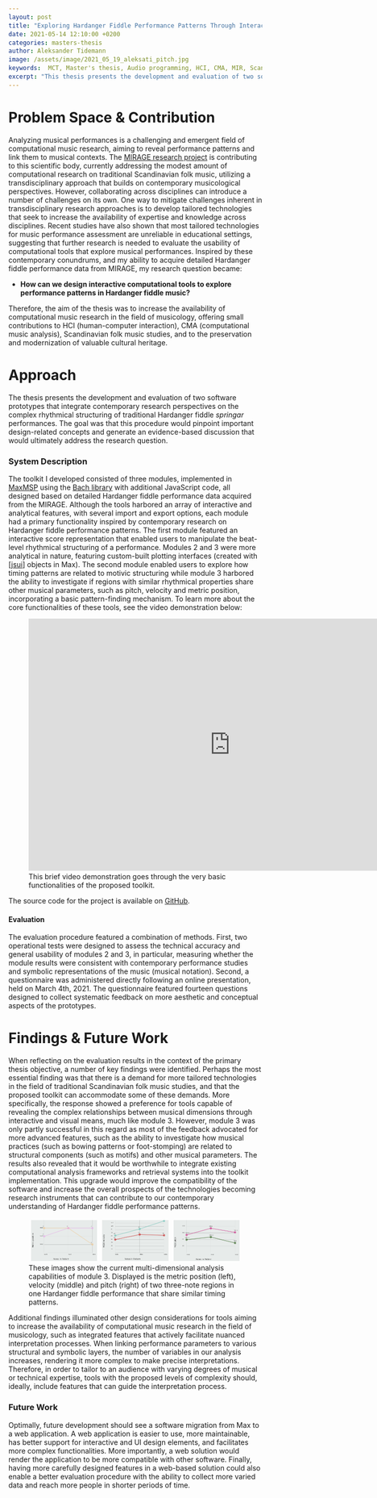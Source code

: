 ```yaml
---
layout: post
title: "Exploring Hardanger Fiddle Performance Patterns Through Interactive Computational Tools"
date: 2021-05-14 12:10:00 +0200
categories: masters-thesis
author: Aleksander Tidemann
image: /assets/image/2021_05_19_aleksati_pitch.jpg
keywords:  MCT, Master's thesis, Audio programming, HCI, CMA, MIR, Scandinavian folk music studies
excerpt: "This thesis presents the development and evaluation of two software applications that integrate contemporary research perspectives on the complex rhythmical structuring of Hardanger fiddle performances."
---
```


# Problem Space & Contribution
Analyzing musical performances is a challenging and emergent field of computational music research, aiming to reveal performance patterns and link them to musical contexts. The [MIRAGE research project](https://www.uio.no/ritmo/english/projects/mirage/) is contributing to this scientific body, currently addressing the modest amount of computational research on traditional Scandinavian folk music, utilizing a transdisciplinary approach that builds on contemporary musicological perspectives. However, collaborating across disciplines can introduce a number of challenges on its own. One way to mitigate challenges inherent in transdisciplinary research approaches is to develop tailored technologies that seek to increase the availability of expertise and knowledge across disciplines. Recent studies have also shown that most tailored technologies for music performance assessment are unreliable in educational settings, suggesting that further research is needed to evaluate the usability of computational tools that explore musical performances. Inspired by these contemporary conundrums, and my ability to acquire detailed Hardanger fiddle performance data from MIRAGE, my research question became:

* **How can we design interactive computational tools to explore performance patterns in Hardanger fiddle music?**

Therefore, the aim of the thesis was to increase the availability of computational music research in the field of musicology, offering small contributions to HCI (human-computer interaction), CMA (computational music analysis), Scandinavian folk music studies, and to the preservation and modernization of valuable cultural heritage.

# Approach
The thesis presents the development and evaluation of two software prototypes that integrate contemporary research perspectives on the complex rhythmical structuring of traditional Hardanger fiddle *springar* performances. The goal was that this procedure would pinpoint important design-related concepts and generate an evidence-based discussion that would ultimately address the research question.

### System Description
The toolkit I developed consisted of three modules, implemented in [MaxMSP](https://cycling74.com/) using the [Bach library](https://www.bachproject.net/) with additional JavaScript code, all designed based on detailed Hardanger fiddle performance data acquired from the MIRAGE. Although the tools harbored an array of interactive and analytical features, with several import and export options, each module had a primary functionality inspired by contemporary research on Hardanger fiddle performance patterns. The first module featured an interactive score representation that enabled users to manipulate the beat-level rhythmical structuring of a performance. Modules 2 and 3 were more analytical in nature, featuring custom-built plotting interfaces (created with [[jsui](https://docs.cycling74.com/max7/refpages/jsui)] objects in Max). The second module enabled users to explore how timing patterns are related to motivic structuring while module 3 harbored the ability to investigate if regions with similar rhythmical properties share other musical parameters, such as pitch, velocity and metric position, incorporating a basic pattern-finding mechanism. To learn more about the core functionalities of these tools, see the video demonstration below:

<figure style="float: none">
  <iframe width="800" height="500"
      src="https://www.youtube.com/embed/fMtfsBs5QBw"
      title="YouTube video player"
      frameborder="0"
      allow="accelerometer;
      100%play;
      clipboard-write;
      encrypted-media;
      gyroscope;
      picture-in-picture"
      allowfullscreen>
    </iframe>
  <figcaption>This brief video demonstration goes through the very basic functionalities of the proposed toolkit.
</figcaption>
</figure>

The source code for the project is available on [GitHub](https://github.com/AleksanderTidemann/hardanger-fiddle-performance-analysis).

#### Evaluation
The evaluation procedure featured a combination of methods. First, two operational tests were designed to assess the technical accuracy and general usability of modules 2 and 3, in particular, measuring whether the module results were consistent with contemporary performance studies and symbolic representations of the music (musical notation). Second, a questionnaire was administered directly following an online presentation, held on March 4th, 2021. The questionnaire featured fourteen questions designed to collect systematic feedback on more aesthetic and conceptual aspects of the prototypes.

# Findings & Future Work
When reflecting on the evaluation results in the context of the primary thesis objective, a number of key findings were identified. Perhaps the most essential finding was that there is a demand for more tailored technologies in the field of traditional Scandinavian folk music studies, and that the proposed toolkit can accommodate some of these demands. More specifically, the response showed a preference for tools capable of revealing the complex relationships between musical dimensions through interactive and visual means, much like module 3. However, module 3 was only partly successful in this regard as most of the feedback advocated for more advanced features, such as the ability to investigate how musical practices (such as bowing patterns or foot-stomping) are related to structural components (such as motifs) and other musical parameters. The results also revealed that it would be worthwhile to integrate existing computational analysis frameworks and retrieval systems into the toolkit implementation. This upgrade would improve the compatibility of the software and increase the overall prospects of the technologies becoming research instruments that can contribute to our contemporary understanding of Hardanger fiddle performance patterns.

<figure>
  <div style="display:flex;">
    <div style="display:flex; padding:5px;">
      <img src="/assets/image/2021_05_19_aleksati_metricposition.jpg" width="100%"/>
    </div>
    <div style="display:flex; padding:5px;">
      <img src="/assets/image/2021_05_19_aleksati_midivelocity.jpg" width="100%"/>
    </div>
    <div style="display:flex; padding:5px;">
      <img src="/assets/image/2021_05_19_aleksati_pitch.jpg" width="100%"/>
    </div>
  </div>
  <figcaption> These images show the current multi-dimensional analysis capabilities of module 3. Displayed is the metric position (left), velocity (middle) and pitch (right) of two three-note regions in one Hardanger fiddle performance that share similar timing patterns.</figcaption>
</figure>

Additional findings illuminated other design considerations for tools aiming to increase the availability of computational music research in the field of musicology, such as integrated features that actively facilitate nuanced interpretation processes. When linking performance parameters to various structural and symbolic layers, the number of variables in our analysis increases, rendering it more complex to make precise interpretations. Therefore, in order to tailor to an audience with varying degrees of musical or technical expertise, tools with the proposed levels of complexity should, ideally, include features that can guide the interpretation process.


### Future Work
Optimally, future development should see a software migration from Max to a web application. A web application is easier to use, more maintainable, has better support for interactive and UI design elements, and facilitates more complex functionalities. More importantly, a web solution would render the application to be more compatible with other software. Finally, having more carefully designed features in a web-based solution could also enable a better evaluation procedure with the ability to collect more varied data and reach more people in shorter periods of time.
